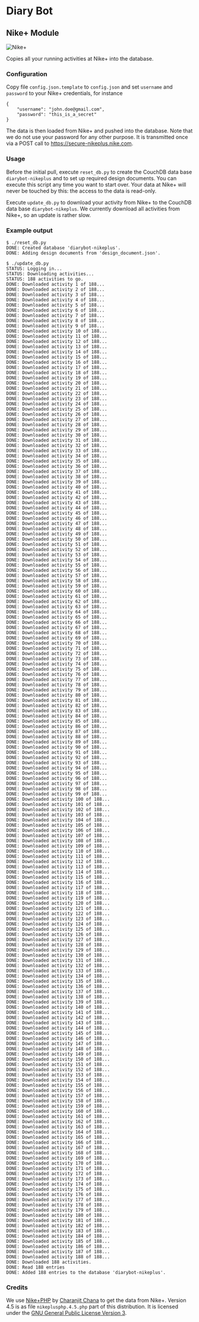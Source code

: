 # Diary Bot

## Nike+ Module

![Nike+](http://upload.wikimedia.org/wikipedia/en/thumb/a/ac/Logo_of_Nike%2BiPod.svg/200px-Logo_of_Nike%2BiPod.svg.png "Nike+")

Copies all your running activities at Nike+ into the database.

### Configuration

Copy file `config.json.template` to `config.json` and set `username` and `password` to your Nike+ credentials, for instance

    {
        "username": "john.doe@gmail.com",
		"password": "this_is_a_secret"
    }

The data is then loaded from Nike+ and pushed into the database. Note that we do not use your password for any other purpose. It is transmitted once via a POST call to https://secure-nikeplus.nike.com.

### Usage

Before the initial pull, execute `reset_db.py` to create the CouchDB data base `diarybot-nikeplus` and to set up required design documents. You can execute this script any time you want to start over. Your data at Nike+ will never be touched by this: the access to the data is read-only.

Execute `update_db.py` to download your activity from Nike+ to the CouchDB data base `diarybot-nikeplus`. We currently download all activities from Nike+, so an update is rather slow.

### Example output

	$ ./reset_db.py 
	DONE: Created database 'diarybot-nikeplus'.
	DONE: Adding design documents from 'design_document.json'.

	$ ./update_db.py 
	STATUS: Logging in...
	STATUS: Downloading activities...
	STATUS: 188 activities to go.
	DONE: Downloaded activity 1 of 188...
	DONE: Downloaded activity 2 of 188...
	DONE: Downloaded activity 3 of 188...
	DONE: Downloaded activity 4 of 188...
	DONE: Downloaded activity 5 of 188...
	DONE: Downloaded activity 6 of 188...
	DONE: Downloaded activity 7 of 188...
	DONE: Downloaded activity 8 of 188...
	DONE: Downloaded activity 9 of 188...
	DONE: Downloaded activity 10 of 188...
	DONE: Downloaded activity 11 of 188...
	DONE: Downloaded activity 12 of 188...
	DONE: Downloaded activity 13 of 188...
	DONE: Downloaded activity 14 of 188...
	DONE: Downloaded activity 15 of 188...
	DONE: Downloaded activity 16 of 188...
	DONE: Downloaded activity 17 of 188...
	DONE: Downloaded activity 18 of 188...
	DONE: Downloaded activity 19 of 188...
	DONE: Downloaded activity 20 of 188...
	DONE: Downloaded activity 21 of 188...
	DONE: Downloaded activity 22 of 188...
	DONE: Downloaded activity 23 of 188...
	DONE: Downloaded activity 24 of 188...
	DONE: Downloaded activity 25 of 188...
	DONE: Downloaded activity 26 of 188...
	DONE: Downloaded activity 27 of 188...
	DONE: Downloaded activity 28 of 188...
	DONE: Downloaded activity 29 of 188...
	DONE: Downloaded activity 30 of 188...
	DONE: Downloaded activity 31 of 188...
	DONE: Downloaded activity 32 of 188...
	DONE: Downloaded activity 33 of 188...
	DONE: Downloaded activity 34 of 188...
	DONE: Downloaded activity 35 of 188...
	DONE: Downloaded activity 36 of 188...
	DONE: Downloaded activity 37 of 188...
	DONE: Downloaded activity 38 of 188...
	DONE: Downloaded activity 39 of 188...
	DONE: Downloaded activity 40 of 188...
	DONE: Downloaded activity 41 of 188...
	DONE: Downloaded activity 42 of 188...
	DONE: Downloaded activity 43 of 188...
	DONE: Downloaded activity 44 of 188...
	DONE: Downloaded activity 45 of 188...
	DONE: Downloaded activity 46 of 188...
	DONE: Downloaded activity 47 of 188...
	DONE: Downloaded activity 48 of 188...
	DONE: Downloaded activity 49 of 188...
	DONE: Downloaded activity 50 of 188...
	DONE: Downloaded activity 51 of 188...
	DONE: Downloaded activity 52 of 188...
	DONE: Downloaded activity 53 of 188...
	DONE: Downloaded activity 54 of 188...
	DONE: Downloaded activity 55 of 188...
	DONE: Downloaded activity 56 of 188...
	DONE: Downloaded activity 57 of 188...
	DONE: Downloaded activity 58 of 188...
	DONE: Downloaded activity 59 of 188...
	DONE: Downloaded activity 60 of 188...
	DONE: Downloaded activity 61 of 188...
	DONE: Downloaded activity 62 of 188...
	DONE: Downloaded activity 63 of 188...
	DONE: Downloaded activity 64 of 188...
	DONE: Downloaded activity 65 of 188...
	DONE: Downloaded activity 66 of 188...
	DONE: Downloaded activity 67 of 188...
	DONE: Downloaded activity 68 of 188...
	DONE: Downloaded activity 69 of 188...
	DONE: Downloaded activity 70 of 188...
	DONE: Downloaded activity 71 of 188...
	DONE: Downloaded activity 72 of 188...
	DONE: Downloaded activity 73 of 188...
	DONE: Downloaded activity 74 of 188...
	DONE: Downloaded activity 75 of 188...
	DONE: Downloaded activity 76 of 188...
	DONE: Downloaded activity 77 of 188...
	DONE: Downloaded activity 78 of 188...
	DONE: Downloaded activity 79 of 188...
	DONE: Downloaded activity 80 of 188...
	DONE: Downloaded activity 81 of 188...
	DONE: Downloaded activity 82 of 188...
	DONE: Downloaded activity 83 of 188...
	DONE: Downloaded activity 84 of 188...
	DONE: Downloaded activity 85 of 188...
	DONE: Downloaded activity 86 of 188...
	DONE: Downloaded activity 87 of 188...
	DONE: Downloaded activity 88 of 188...
	DONE: Downloaded activity 89 of 188...
	DONE: Downloaded activity 90 of 188...
	DONE: Downloaded activity 91 of 188...
	DONE: Downloaded activity 92 of 188...
	DONE: Downloaded activity 93 of 188...
	DONE: Downloaded activity 94 of 188...
	DONE: Downloaded activity 95 of 188...
	DONE: Downloaded activity 96 of 188...
	DONE: Downloaded activity 97 of 188...
	DONE: Downloaded activity 98 of 188...
	DONE: Downloaded activity 99 of 188...
	DONE: Downloaded activity 100 of 188...
	DONE: Downloaded activity 101 of 188...
	DONE: Downloaded activity 102 of 188...
	DONE: Downloaded activity 103 of 188...
	DONE: Downloaded activity 104 of 188...
	DONE: Downloaded activity 105 of 188...
	DONE: Downloaded activity 106 of 188...
	DONE: Downloaded activity 107 of 188...
	DONE: Downloaded activity 108 of 188...
	DONE: Downloaded activity 109 of 188...
	DONE: Downloaded activity 110 of 188...
	DONE: Downloaded activity 111 of 188...
	DONE: Downloaded activity 112 of 188...
	DONE: Downloaded activity 113 of 188...
	DONE: Downloaded activity 114 of 188...
	DONE: Downloaded activity 115 of 188...
	DONE: Downloaded activity 116 of 188...
	DONE: Downloaded activity 117 of 188...
	DONE: Downloaded activity 118 of 188...
	DONE: Downloaded activity 119 of 188...
	DONE: Downloaded activity 120 of 188...
	DONE: Downloaded activity 121 of 188...
	DONE: Downloaded activity 122 of 188...
	DONE: Downloaded activity 123 of 188...
	DONE: Downloaded activity 124 of 188...
	DONE: Downloaded activity 125 of 188...
	DONE: Downloaded activity 126 of 188...
	DONE: Downloaded activity 127 of 188...
	DONE: Downloaded activity 128 of 188...
	DONE: Downloaded activity 129 of 188...
	DONE: Downloaded activity 130 of 188...
	DONE: Downloaded activity 131 of 188...
	DONE: Downloaded activity 132 of 188...
	DONE: Downloaded activity 133 of 188...
	DONE: Downloaded activity 134 of 188...
	DONE: Downloaded activity 135 of 188...
	DONE: Downloaded activity 136 of 188...
	DONE: Downloaded activity 137 of 188...
	DONE: Downloaded activity 138 of 188...
	DONE: Downloaded activity 139 of 188...
	DONE: Downloaded activity 140 of 188...
	DONE: Downloaded activity 141 of 188...
	DONE: Downloaded activity 142 of 188...
	DONE: Downloaded activity 143 of 188...
	DONE: Downloaded activity 144 of 188...
	DONE: Downloaded activity 145 of 188...
	DONE: Downloaded activity 146 of 188...
	DONE: Downloaded activity 147 of 188...
	DONE: Downloaded activity 148 of 188...
	DONE: Downloaded activity 149 of 188...
	DONE: Downloaded activity 150 of 188...
	DONE: Downloaded activity 151 of 188...
	DONE: Downloaded activity 152 of 188...
	DONE: Downloaded activity 153 of 188...
	DONE: Downloaded activity 154 of 188...
	DONE: Downloaded activity 155 of 188...
	DONE: Downloaded activity 156 of 188...
	DONE: Downloaded activity 157 of 188...
	DONE: Downloaded activity 158 of 188...
	DONE: Downloaded activity 159 of 188...
	DONE: Downloaded activity 160 of 188...
	DONE: Downloaded activity 161 of 188...
	DONE: Downloaded activity 162 of 188...
	DONE: Downloaded activity 163 of 188...
	DONE: Downloaded activity 164 of 188...
	DONE: Downloaded activity 165 of 188...
	DONE: Downloaded activity 166 of 188...
	DONE: Downloaded activity 167 of 188...
	DONE: Downloaded activity 168 of 188...
	DONE: Downloaded activity 169 of 188...
	DONE: Downloaded activity 170 of 188...
	DONE: Downloaded activity 171 of 188...
	DONE: Downloaded activity 172 of 188...
	DONE: Downloaded activity 173 of 188...
	DONE: Downloaded activity 174 of 188...
	DONE: Downloaded activity 175 of 188...
	DONE: Downloaded activity 176 of 188...
	DONE: Downloaded activity 177 of 188...
	DONE: Downloaded activity 178 of 188...
	DONE: Downloaded activity 179 of 188...
	DONE: Downloaded activity 180 of 188...
	DONE: Downloaded activity 181 of 188...
	DONE: Downloaded activity 182 of 188...
	DONE: Downloaded activity 183 of 188...
	DONE: Downloaded activity 184 of 188...
	DONE: Downloaded activity 185 of 188...
	DONE: Downloaded activity 186 of 188...
	DONE: Downloaded activity 187 of 188...
	DONE: Downloaded activity 188 of 188...
	DONE: Downloaded 188 activities.
	DONE: Read 188 entries
	DONE: Added 188 entries to the database 'diarybot-nikeplus'.

### Credits

We use [Nike+PHP](http://nikeplusphp.org) by [Charanjit Chana](http://charanj.it) to get the data from Nike+. Version 4.5 is as file `nikeplusphp.4.5.php` part of this distribution. It is licensed under the [GNU General Public License Version 3](http://www.gnu.org/licenses/gpl.html).

